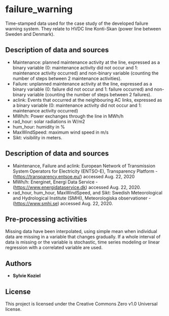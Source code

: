 # failure_warning
Time-stamped data used for the case study of the developed failure warning system.
They relate to HVDC line Konti-Skan (power line between Sweden and Denmark).

## Description of data and sources

* Maintenance: planned maintenance activity at the line, expressed as a binary variable (0: maintenance activity did not occur and 1: maintenance activity occurred) and non-binary variable (counting the number of steps between 2 maintenance activities).
* Failure: unplanned maintenance activity at the line, expressed as a binary variable (0: failure did not occur and 1: failure occurred) and non-binary variable (counting the number of steps between 2 failures).
* aclink: Events that occurred at the neighbouring AC links, expressed as a binary variable (0: maintenance activity did not occur and 1: maintenance activity occurred)
* MWh/h: Power exchanges through the line in MWh/h
* rad_hour: solar radiations in W/m2
* hum_hour: humidity in %
* MaxWindSpeed: maximum wind speed in m/s
* Sikt: visibility in meters.

## Description of data and sources

* Maintenance, Failure and aclink: European Network of Transmission System Operators for Electricity (ENTSO-E), Transparency Platform - (https://transparency.entsoe.eu/) accessed Aug. 22, 2020
* MWh/h: Energinet, Energi Data Service - (https://www.energidataservice.dk) accessed Aug. 22, 2020.
* rad_hour, hum_hour, MaxWindSpeed, and Sikt: Swedish Meteorological and Hydrological Institute (SMHI), Meteorologiska observationer - (https://www.smhi.se) accessed Aug. 22, 2020.

## Pre-processing activities

Missing data have been interpolated, using simple mean when individual data are missing in a variable that changes gradually. If a whole interval of data is missing or the variable is stochastic, time series modeling or linear regression with a correlated variable are used.

## Authors

* **Sylvie Koziel**

## License

This project is licensed under the Creative Commons Zero v1.0 Universal license.
